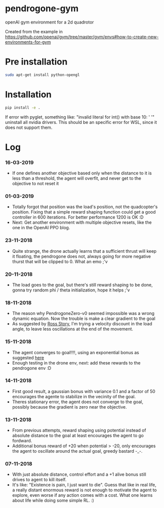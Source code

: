 # pendrogone-gym
openAI gym environment for a 2d quadrotor

Created from the example in https://github.com/openai/gym/tree/master/gym/envs#how-to-create-new-environments-for-gym

# Pre installation
```bash
sudo apt-get install python-opengl
```

# Installation

```bash
pip install -e .
```

If error with pyglet, something like: "invalid literal for int() with base 10: ' '" uninstall all nvidia drivers. This should be an specific error for WSL, since it does not support them.

# Log

### 16-03-2019
- If one defines another objective based only when the distance to it is less than a threshold, the agent will overfit, and never get to the objective to not reset it

### 01-03-2019
- Totally forgot that position was the load's position, not the quadcopter's position. Fixing that a simple reward shaping function could get a good controller in 600 iterations. For better performance 1200 is OK :D
- Next: Get another environment with multiple objective resets, like the one in the OpenAI PPO blog.

### 23-11-2018
- Quite strange, the drone actually learns that a sufficient thrust will keep it floating, the pendrogone does not, always going for more negative thurst that will be clipped to 0. What an emo ;'v

### 20-11-2018
- The load goes to the goal, but there's still reward shaping to be done, gonna try random phi / theta initialization, hope it helps ;'v

### 18-11-2018
- The reason why PendrogoneZero-v0 seemed impossible was a wrong dynamic equation. Now the trouble is make a clear gradient to the goal
- As suggested by [Ross Story](https://www.youtube.com/watch?v=0R3PnJEisqk), I'm trying a velocity discount in the load angle, to leave less oscillations at the end of the movement.
### 15-11-2018
- The agent converges to goal!!!!, using an exponential bonus as suggested [here](https://medium.com/@BonsaiAI/deep-reinforcement-learning-models-tips-tricks-for-writing-reward-functions-a84fe525e8e0)
- Enough testing in the drone env, next: add these rewards to the pendrogone env :D

### 14-11-2018
- First good result, a gaussian bonus with variance 0.1 and a factor of 50 encourages the agente to stabilize in the vecinity of the goal.
- Theres stationary error, the agent does not converge to the goal, possibly because the gradient is zero near the objective.

### 13-11-2018
- From previous attempts, reward shaping using potential instead of absolute distance to the goal at least encourages the agent to go fordward.
- Additional bonus reward of +20 when potential > -20, only encourages the agent to oscillate around the actual goal, greedy bastard -_-.

### 07-11-2018
- With just absolute distance, control effort and a +1 alive bonus still drives to agent to kill itself.
- It's like: "Existence is pain, I just want to die". Guess that like in real life, a really distant enormous reward is not enough to motivate the agent to explore, even worse if any action comes with a cost. What one learns about life while doing some simple RL. :)
